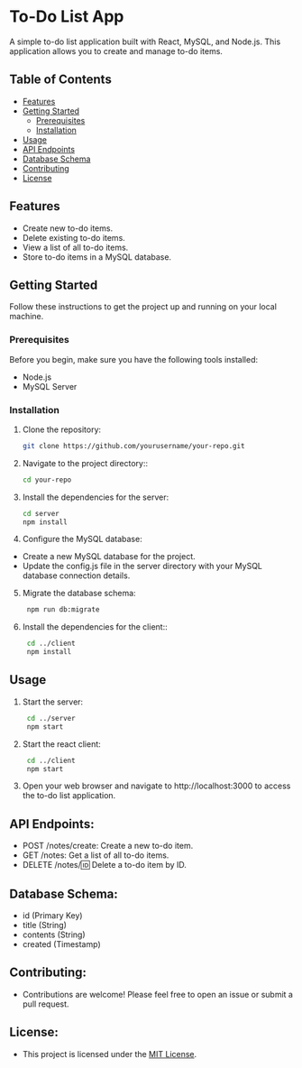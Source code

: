 # To-Do List App

A simple to-do list application built with React, MySQL, and Node.js. This application allows you to create and manage to-do items.

## Table of Contents

- [Features](#features)
- [Getting Started](#getting-started)
  - [Prerequisites](#prerequisites)
  - [Installation](#installation)
- [Usage](#usage)
- [API Endpoints](#api-endpoints)
- [Database Schema](#database-schema)
- [Contributing](#contributing)
- [License](#license)

## Features

- Create new to-do items.
- Delete existing to-do items.
- View a list of all to-do items.
- Store to-do items in a MySQL database.

## Getting Started

Follow these instructions to get the project up and running on your local machine.

### Prerequisites

Before you begin, make sure you have the following tools installed:

- Node.js
- MySQL Server

### Installation

1. Clone the repository:

   ```bash
   git clone https://github.com/yourusername/your-repo.git
   ```

2. Navigate to the project directory::

   ```bash
   cd your-repo
   ```

3. Install the dependencies for the server:

   ```bash
   cd server
   npm install
   ```

4. Configure the MySQL database:
 - Create a new MySQL database for the project.
 - Update the config.js file in the server directory with your MySQL database connection details.

5. Migrate the database schema:

   ```bash
    npm run db:migrate
   ```

6. Install the dependencies for the client::

   ```bash
    cd ../client
    npm install
   ```

## Usage

1. Start the server:

   ```bash
    cd ../server
    npm start
   ```

2. Start the react client:
   ```bash
    cd ../client
    npm start
   ```

3. Open your web browser and navigate to http://localhost:3000 to access the to-do list application.

## API Endpoints:

- POST /notes/create: Create a new to-do item.
- GET /notes: Get a list of all to-do items.
- DELETE /notes/:id: Delete a to-do item by ID.

## Database Schema:

- id (Primary Key)
- title (String)
- contents (String)
- created (Timestamp)


## Contributing:

- Contributions are welcome! Please feel free to open an issue or submit a pull request.

## License:

- This project is licensed under the [MIT License](LICENSE.md).




   
